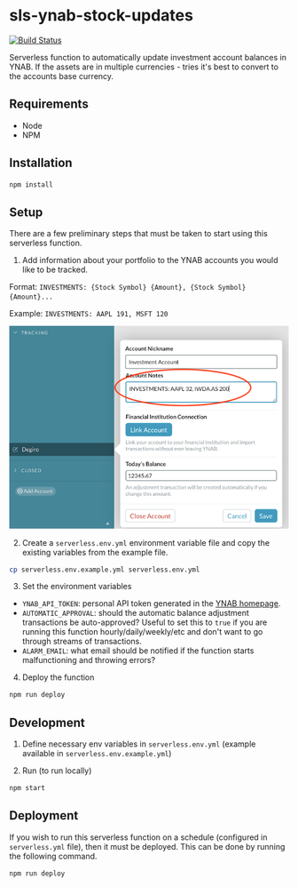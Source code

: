 # sls-ynab-stock-updates

[![Build Status](https://travis-ci.org/MatissJanis/sls-ynab-stock-updates.svg?branch=master)](https://travis-ci.org/MatissJanis/sls-ynab-stock-updates)

Serverless function to automatically update investment account balances in YNAB. If the assets are in multiple currencies - tries it's best to convert to the accounts base currency.

## Requirements

- Node
- NPM

## Installation

```sh
npm install
```

## Setup

There are a few preliminary steps that must be taken to start using this serverless function.

1. Add information about your portfolio to the YNAB accounts you would like to be tracked.

Format: `INVESTMENTS: {Stock Symbol} {Amount}, {Stock Symbol} {Amount}...`

Example: `INVESTMENTS: AAPL 191, MSFT 120`

![](setup.png)

2. Create a `serverless.env.yml` environment variable file and copy the existing variables from the example file.

```sh
cp serverless.env.example.yml serverless.env.yml
```

3. Set the environment variables

- `YNAB_API_TOKEN`: personal API token generated in the [YNAB homepage](https://app.youneedabudget.com/settings/developer).
- `AUTOMATIC_APPROVAL`: should the automatic balance adjustment transactions be auto-approved? Useful to set this to `true` if you are running this function hourly/daily/weekly/etc and don't want to go through streams of transactions.
- `ALARM_EMAIL`: what email should be notified if the function starts malfunctioning and throwing errors?

4. Deploy the function

```sh
npm run deploy
```

## Development

1. Define necessary env variables in `serverless.env.yml` (example available in `serverless.env.example.yml`)

2. Run (to run locally)

```sh
npm start
```

## Deployment

If you wish to run this serverless function on a schedule (configured in `serverless.yml` file), then it must be deployed. This can be done by running the following command.

```sh
npm run deploy
```
